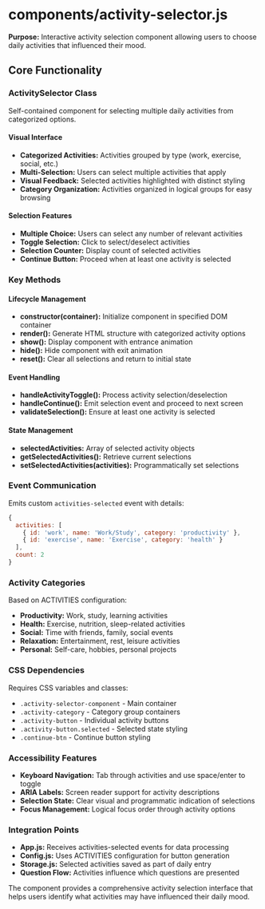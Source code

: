 # components/activity-selector.js

**Purpose:** Interactive activity selection component allowing users to choose daily activities that influenced their mood.

## Core Functionality

### ActivitySelector Class
Self-contained component for selecting multiple daily activities from categorized options.

#### Visual Interface
- **Categorized Activities:** Activities grouped by type (work, exercise, social, etc.)
- **Multi-Selection:** Users can select multiple activities that apply
- **Visual Feedback:** Selected activities highlighted with distinct styling
- **Category Organization:** Activities organized in logical groups for easy browsing

#### Selection Features
- **Multiple Choice:** Users can select any number of relevant activities
- **Toggle Selection:** Click to select/deselect activities
- **Selection Counter:** Display count of selected activities
- **Continue Button:** Proceed when at least one activity is selected

### Key Methods

#### Lifecycle Management
- **constructor(container):** Initialize component in specified DOM container
- **render():** Generate HTML structure with categorized activity options
- **show():** Display component with entrance animation
- **hide():** Hide component with exit animation
- **reset():** Clear all selections and return to initial state

#### Event Handling
- **handleActivityToggle():** Process activity selection/deselection
- **handleContinue():** Emit selection event and proceed to next screen
- **validateSelection():** Ensure at least one activity is selected

#### State Management
- **selectedActivities:** Array of selected activity objects
- **getSelectedActivities():** Retrieve current selections
- **setSelectedActivities(activities):** Programmatically set selections

### Event Communication
Emits custom `activities-selected` event with details:
```javascript
{
  activities: [
    { id: 'work', name: 'Work/Study', category: 'productivity' },
    { id: 'exercise', name: 'Exercise', category: 'health' }
  ],
  count: 2
}
```

### Activity Categories
Based on ACTIVITIES configuration:
- **Productivity:** Work, study, learning activities
- **Health:** Exercise, nutrition, sleep-related activities
- **Social:** Time with friends, family, social events
- **Relaxation:** Entertainment, rest, leisure activities
- **Personal:** Self-care, hobbies, personal projects

### CSS Dependencies
Requires CSS variables and classes:
- `.activity-selector-component` - Main container
- `.activity-category` - Category group containers
- `.activity-button` - Individual activity buttons
- `.activity-button.selected` - Selected state styling
- `.continue-btn` - Continue button styling

### Accessibility Features
- **Keyboard Navigation:** Tab through activities and use space/enter to toggle
- **ARIA Labels:** Screen reader support for activity descriptions
- **Selection State:** Clear visual and programmatic indication of selections
- **Focus Management:** Logical focus order through activity options

### Integration Points
- **App.js:** Receives activities-selected events for data processing
- **Config.js:** Uses ACTIVITIES configuration for button generation
- **Storage.js:** Selected activities saved as part of daily entry
- **Question Flow:** Activities influence which questions are presented

The component provides a comprehensive activity selection interface that helps users identify what activities may have influenced their daily mood.